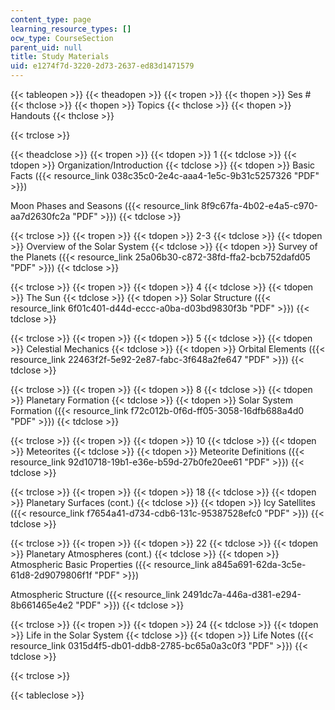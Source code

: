 ```yaml
---
content_type: page
learning_resource_types: []
ocw_type: CourseSection
parent_uid: null
title: Study Materials
uid: e1274f7d-3220-2d73-2637-ed83d1471579
---
```


{{< tableopen >}}
{{< theadopen >}}
{{< tropen >}}
{{< thopen >}}
Ses #
{{< thclose >}}
{{< thopen >}}
Topics
{{< thclose >}}
{{< thopen >}}
Handouts
{{< thclose >}}

{{< trclose >}}

{{< theadclose >}}
{{< tropen >}}
{{< tdopen >}}
1
{{< tdclose >}}
{{< tdopen >}}
Organization/Introduction
{{< tdclose >}}
{{< tdopen >}}
Basic Facts ({{< resource_link 038c35c0-2e4c-aaa4-1e5c-9b31c5257326 "PDF" >}})  
  
Moon Phases and Seasons ({{< resource_link 8f9c67fa-4b02-e4a5-c970-aa7d2630fc2a "PDF" >}})
{{< tdclose >}}

{{< trclose >}}
{{< tropen >}}
{{< tdopen >}}
2-3
{{< tdclose >}}
{{< tdopen >}}
Overview of the Solar System
{{< tdclose >}}
{{< tdopen >}}
Survey of the Planets ({{< resource_link 25a06b30-c872-38fd-ffa2-bcb752dafd05 "PDF" >}})
{{< tdclose >}}

{{< trclose >}}
{{< tropen >}}
{{< tdopen >}}
4
{{< tdclose >}}
{{< tdopen >}}
The Sun
{{< tdclose >}}
{{< tdopen >}}
Solar Structure ({{< resource_link 6f01c401-d44d-eccc-a0ba-d03bd9830f3b "PDF" >}})
{{< tdclose >}}

{{< trclose >}}
{{< tropen >}}
{{< tdopen >}}
5
{{< tdclose >}}
{{< tdopen >}}
Celestial Mechanics
{{< tdclose >}}
{{< tdopen >}}
Orbital Elements ({{< resource_link 22463f2f-5e92-2e87-fabc-3f648a2fe647 "PDF" >}})
{{< tdclose >}}

{{< trclose >}}
{{< tropen >}}
{{< tdopen >}}
8
{{< tdclose >}}
{{< tdopen >}}
Planetary Formation
{{< tdclose >}}
{{< tdopen >}}
Solar System Formation ({{< resource_link f72c012b-0f6d-ff05-3058-16dfb688a4d0 "PDF" >}})
{{< tdclose >}}

{{< trclose >}}
{{< tropen >}}
{{< tdopen >}}
10
{{< tdclose >}}
{{< tdopen >}}
Meteorites
{{< tdclose >}}
{{< tdopen >}}
Meteorite Definitions ({{< resource_link 92d10718-19b1-e36e-b59d-27b0fe20ee61 "PDF" >}})
{{< tdclose >}}

{{< trclose >}}
{{< tropen >}}
{{< tdopen >}}
18
{{< tdclose >}}
{{< tdopen >}}
Planetary Surfaces (cont.)
{{< tdclose >}}
{{< tdopen >}}
Icy Satellites ({{< resource_link f7654a41-d734-cdb6-131c-95387528efc0 "PDF" >}})
{{< tdclose >}}

{{< trclose >}}
{{< tropen >}}
{{< tdopen >}}
22
{{< tdclose >}}
{{< tdopen >}}
Planetary Atmospheres (cont.)
{{< tdclose >}}
{{< tdopen >}}
Atmospheric Basic Properties ({{< resource_link a845a691-62da-3c5e-61d8-2d9079806f1f "PDF" >}})  
  
Atmospheric Structure ({{< resource_link 2491dc7a-446a-d381-e294-8b661465e4e2 "PDF" >}})
{{< tdclose >}}

{{< trclose >}}
{{< tropen >}}
{{< tdopen >}}
24
{{< tdclose >}}
{{< tdopen >}}
Life in the Solar System
{{< tdclose >}}
{{< tdopen >}}
Life Notes ({{< resource_link 0315d4f5-db01-ddb8-2785-bc65a0a3c0f3 "PDF" >}})
{{< tdclose >}}

{{< trclose >}}

{{< tableclose >}}